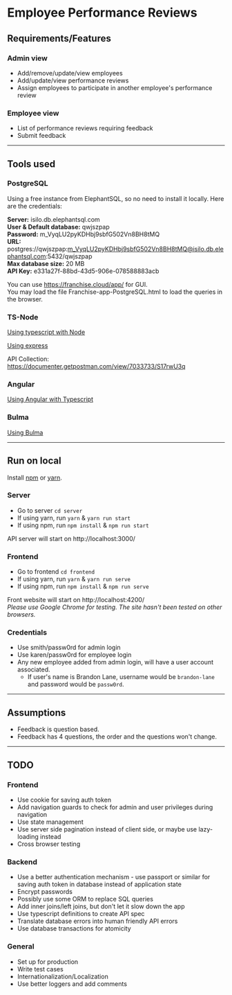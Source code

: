 # Employee Performance Reviews

## Requirements/Features

### Admin view
* Add/remove/update/view employees
* Add/update/view performance reviews
* Assign employees to participate in another employee's performance review

### Employee view
* List of performance reviews requiring feedback
* Submit feedback

***

## Tools used

### PostgreSQL

Using a free instance from ElephantSQL, so no need to install it locally. Here are the credentials:

**Server:**	isilo.db.elephantsql.com<br>
**User & Default database:**	qwjszpap<br>
**Password:**	m_VyqLU2pyKDHbj9sbfG502Vn8BH8tMQ<br>
**URL:**	postgres://qwjszpap:m_VyqLU2pyKDHbj9sbfG502Vn8BH8tMQ@isilo.db.elephantsql.com:5432/qwjszpap<br>
**Max database size:**	20 MB<br>
**API Key:** e331a27f-88bd-43d5-906e-078588883acb<br>

You can use https://franchise.cloud/app/ for GUI.<br>
You may load the file Franchise-app-PostgreSQL.html to load the queries in the browser.

### TS-Node

[Using typescript with Node](https://github.com/TypeStrong/ts-node)

[Using express](https://expressjs.com/)

API Collection: https://documenter.getpostman.com/view/7033733/S17rwU3q

### Angular

[Using Angular with Typescript](https://angular.io/)

### Bulma

[Using Bulma](https://bulma.io)

***

## Run on local

Install [npm](https://www.npmjs.com/get-npm) or [yarn](https://yarnpkg.com/lang/en/docs/install/).<br>

### Server

* Go to server `cd server`
* If using yarn, run `yarn` & `yarn run start`
* If using npm, run `npm install` & `npm run start`

API server will start on http://localhost:3000/

### Frontend

* Go to frontend `cd frontend`
* If using yarn, run `yarn` & `yarn run serve`
* If using npm, run `npm install` & `npm run serve`

Front website will start on http://localhost:4200/<br>
*Please use Google Chrome for testing. The site hasn't been tested on other browsers.*

### Credentials

* Use smith/passw0rd for admin login
* Use karen/passw0rd for employee login
* Any new employee added from admin login, will have a user account associated.
  * If user's name is Brandon Lane, username would be `brandon-lane` and password would be `passw0rd`.

***

## Assumptions
* Feedback is question based. 
* Feedback has 4 questions, the order and the questions won't change.

***

## TODO

### Frontend
* Use cookie for saving auth token
* Add navigation guards to check for admin and user privileges during navigation
* Use state management
* Use server side pagination instead of client side, or maybe use lazy-loading instead
* Cross browser testing

### Backend
* Use a better authentication mechanism - use passport or similar for saving auth token in database instead of application state
* Encrypt passwords
* Possibly use some ORM to replace SQL queries
* Add inner joins/left joins, but don't let it slow down the app
* Use typescript definitions to create API spec
* Translate database errors into human friendly API errors
* Use database transactions for atomicity

### General
* Set up for production
* Write test cases
* Internationalization/Localization
* Use better loggers and add comments